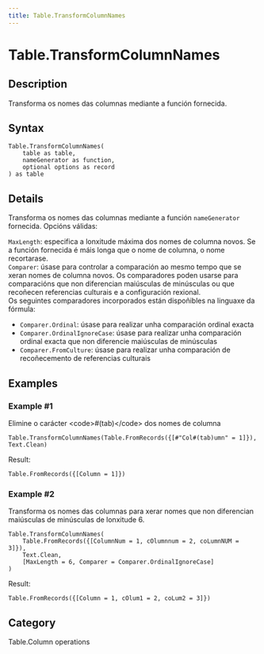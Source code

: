 ```yaml
---
title: Table.TransformColumnNames
---
```


# Table.TransformColumnNames


## Description

Transforma os nomes das columnas mediante a función fornecida.


## Syntax

```powerquery
Table.TransformColumnNames(
    table as table,
    nameGenerator as function,
    optional options as record
) as table
```


## Details

Transforma os nomes das columnas mediante a función <code>nameGenerator</code> fornecida. Opcións válidas:    <div>      <code>MaxLength</code>: especifica a lonxitude máxima dos nomes de columna novos. Se a función fornecida é máis longa que o nome de columna, o nome recortarase.    </div>    <div>      <code>Comparer</code>: úsase para controlar a comparación ao mesmo tempo que se xeran nomes de columna novos. Os comparadores poden usarse para comparacións que non diferencian maiúsculas de minúsculas ou que recoñecen referencias culturais e a configuración rexional.    </div>    <div>      Os seguintes comparadores incorporados están dispoñibles na linguaxe da fórmula:    </div>    <ul>      <li><code>Comparer.Ordinal</code>: úsase para realizar unha comparación ordinal exacta</li>      <li><code>Comparer.OrdinalIgnoreCase</code>: úsase para realizar unha comparación ordinal exacta que non diferencie maiúsculas de minúsculas</li>      <li> <code>Comparer.FromCulture</code>: úsase para realizar unha comparación de recoñecemento de referencias culturais</li>    </ul>    


## Examples

### Example #1 
Elimine o carácter &lt;code&gt;#(tab)&lt;/code&gt; dos nomes de columna
```powerquery
Table.TransformColumnNames(Table.FromRecords({[#"Col#(tab)umn" = 1]}), Text.Clean)
```

Result: 
```powerquery
Table.FromRecords({[Column = 1]})
```


### Example #2 
Transforma os nomes das columnas para xerar nomes que non diferencian maiúsculas de minúsculas de lonxitude 6.
```powerquery
Table.TransformColumnNames(
    Table.FromRecords({[ColumnNum = 1, cOlumnnum = 2, coLumnNUM = 3]}),
    Text.Clean,
    [MaxLength = 6, Comparer = Comparer.OrdinalIgnoreCase]
)
```

Result: 
```powerquery
Table.FromRecords({[Column = 1, cOlum1 = 2, coLum2 = 3]})
```




## Category
Table.Column operations
